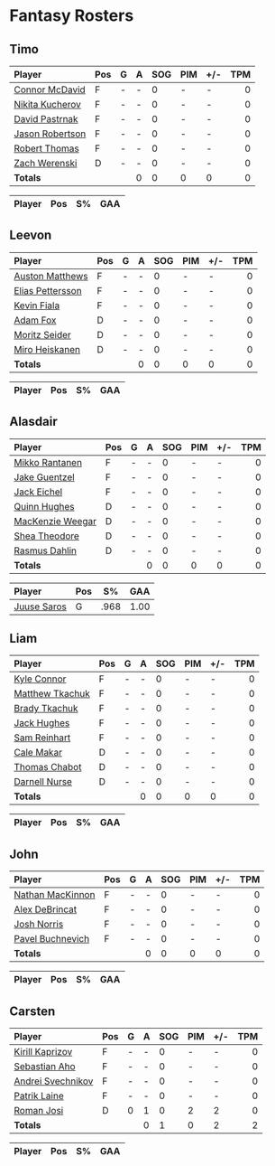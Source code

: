 # Fantasy Rosters
## Timo
| Player | Pos | G | A | SOG | PIM | +/- | TPM |
| :----- | --- | - | - | --- | --- | --- | --: |
| [Connor McDavid](https://www.eliteprospects.com/player/183442/connor-mcdavid) | F | - | - | 0 | - | - | 0 |
| [Nikita Kucherov](https://www.eliteprospects.com/player/77237/nikita-kucherov) | F | - | - | 0 | - | - | 0 |
| [David Pastrnak](https://www.eliteprospects.com/player/130383/david-pastrnak) | F | - | - | 0 | - | - | 0 |
| [Jason Robertson](https://www.eliteprospects.com/player/201455/jason-robertson) | F | - | - | 0 | - | - | 0 |
| [Robert Thomas](https://www.eliteprospects.com/player/201681/robert-thomas) | F | - | - | 0 | - | - | 0 |
| [Zach Werenski](https://www.eliteprospects.com/player/186311/zach-werenski) | D | - | - | 0 | - | - | 0 |
| **Totals** | | | 0 | 0 | 0 | 0 | 0 | 0 |

| Player | Pos | S% | GAA |
| :----- | --- | -- | --: |
## Leevon
| Player | Pos | G | A | SOG | PIM | +/- | TPM |
| :----- | --- | - | - | --- | --- | --- | --: |
| [Auston Matthews](https://www.eliteprospects.com/player/199898/auston-matthews) | F | - | - | 0 | - | - | 0 |
| [Elias Pettersson](https://www.eliteprospects.com/player/266336/elias-pettersson) | F | - | - | 0 | - | - | 0 |
| [Kevin Fiala](https://www.eliteprospects.com/player/87971/kevin-fiala) | F | - | - | 0 | - | - | 0 |
| [Adam Fox](https://www.eliteprospects.com/player/248380/adam-fox) | D | - | - | 0 | - | - | 0 |
| [Moritz Seider](https://www.eliteprospects.com/player/258987/moritz-seider) | D | - | - | 0 | - | - | 0 |
| [Miro Heiskanen](https://www.eliteprospects.com/player/250075/miro-heiskanen) | D | - | - | 0 | - | - | 0 |
| **Totals** | | | 0 | 0 | 0 | 0 | 0 | 0 |

| Player | Pos | S% | GAA |
| :----- | --- | -- | --: |
## Alasdair
| Player | Pos | G | A | SOG | PIM | +/- | TPM |
| :----- | --- | - | - | --- | --- | --- | --: |
| [Mikko Rantanen](https://www.eliteprospects.com/player/91186/mikko-rantanen) | F | - | - | 0 | - | - | 0 |
| [Jake Guentzel](https://www.eliteprospects.com/player/199870/jake-guentzel) | F | - | - | 0 | - | - | 0 |
| [Jack Eichel](https://www.eliteprospects.com/player/191959/jack-eichel) | F | - | - | 0 | - | - | 0 |
| [Quinn Hughes](https://www.eliteprospects.com/player/201671/quinn-hughes) | D | - | - | 0 | - | - | 0 |
| [MacKenzie Weegar](https://www.eliteprospects.com/player/97908/mackenzie-weegar) | D | - | - | 0 | - | - | 0 |
| [Shea Theodore](https://www.eliteprospects.com/player/101581/shea-theodore) | D | - | - | 0 | - | - | 0 |
| [Rasmus Dahlin](https://www.eliteprospects.com/player/310545/rasmus-dahlin) | D | - | - | 0 | - | - | 0 |
| **Totals** | | | 0 | 0 | 0 | 0 | 0 | 0 |

| Player | Pos | S% | GAA |
| :----- | --- | -- | --: |
| [Juuse Saros](https://www.eliteprospects.com/player/50744/juuse-saros) | G | .968 | 1.00 |
## Liam
| Player | Pos | G | A | SOG | PIM | +/- | TPM |
| :----- | --- | - | - | --- | --- | --- | --: |
| [Kyle Connor](https://www.eliteprospects.com/player/177671/kyle-connor) | F | - | - | 0 | - | - | 0 |
| [Matthew Tkachuk](https://www.eliteprospects.com/player/233030/matthew-tkachuk) | F | - | - | 0 | - | - | 0 |
| [Brady Tkachuk](https://www.eliteprospects.com/player/201473/brady-tkachuk) | F | - | - | 0 | - | - | 0 |
| [Jack Hughes](https://www.eliteprospects.com/player/305432/jack-hughes) | F | - | - | 0 | - | - | 0 |
| [Sam Reinhart](https://www.eliteprospects.com/player/95032/sam-reinhart) | F | - | - | 0 | - | - | 0 |
| [Cale Makar](https://www.eliteprospects.com/player/199655/cale-makar) | D | - | - | 0 | - | - | 0 |
| [Thomas Chabot](https://www.eliteprospects.com/player/213607/thomas-chabot) | D | - | - | 0 | - | - | 0 |
| [Darnell Nurse](https://www.eliteprospects.com/player/97352/darnell-nurse) | D | - | - | 0 | - | - | 0 |
| **Totals** | | | 0 | 0 | 0 | 0 | 0 | 0 |

| Player | Pos | S% | GAA |
| :----- | --- | -- | --: |
## John
| Player | Pos | G | A | SOG | PIM | +/- | TPM |
| :----- | --- | - | - | --- | --- | --- | --: |
| [Nathan MacKinnon](https://www.eliteprospects.com/player/99204/nathan-mackinnon) | F | - | - | 0 | - | - | 0 |
| [Alex DeBrincat](https://www.eliteprospects.com/player/231275/alex-debrincat) | F | - | - | 0 | - | - | 0 |
| [Josh Norris](https://www.eliteprospects.com/player/273954/josh-norris) | F | - | - | 0 | - | - | 0 |
| [Pavel Buchnevich](https://www.eliteprospects.com/player/158906/pavel-buchnevich) | F | - | - | 0 | - | - | 0 |
| **Totals** | | | 0 | 0 | 0 | 0 | 0 | 0 |

| Player | Pos | S% | GAA |
| :----- | --- | -- | --: |
## Carsten
| Player | Pos | G | A | SOG | PIM | +/- | TPM |
| :----- | --- | - | - | --- | --- | --- | --: |
| [Kirill Kaprizov](https://www.eliteprospects.com/player/265645/kirill-kaprizov) | F | - | - | 0 | - | - | 0 |
| [Sebastian Aho](https://www.eliteprospects.com/player/152111/sebastian-aho) | F | - | - | 0 | - | - | 0 |
| [Andrei Svechnikov](https://www.eliteprospects.com/player/328556/andrei-svechnikov) | F | - | - | 0 | - | - | 0 |
| [Patrik Laine](https://www.eliteprospects.com/player/221667/patrik-laine) | F | - | - | 0 | - | - | 0 |
| [Roman Josi](https://www.eliteprospects.com/player/12668/roman-josi) | D | 0 | 1 | 0 | 2 | 2 | 0 |
| **Totals** | | | 0 | 1 | 0 | 2 | 2 | 0 |

| Player | Pos | S% | GAA |
| :----- | --- | -- | --: |
